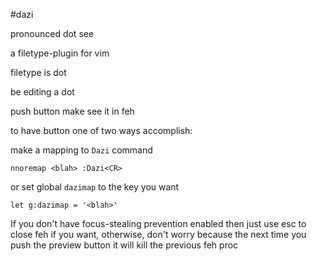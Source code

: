 #dazi

pronounced dot see

a filetype-plugin for vim

filetype is dot

be editing a dot

push button make see it in feh

to have button one of two ways accomplish:

make a mapping to ``Dazi`` command

    nnoremap <blah> :Dazi<CR>

or set global ``dazimap`` to the key you want

    let g:dazimap = '<blah>'


If you don't have focus-stealing prevention enabled then just use esc to close feh if you want, otherwise, don't worry because the next time you push the preview button it will kill the previous feh proc

